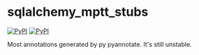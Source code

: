 sqlalchemy_mptt_stubs
========================
[![PyPI](https://img.shields.io/badge/pypi-0.1-orange.svg)](https://pypi.org/project/Marshmallow-Stubs/) [![PyPI](https://img.shields.io/badge/python-3-blue.svg)](https://pypi.org/project/Marshmallow-Stubs/)

Most annotations generated by py pyannotate. It's still unstable.

